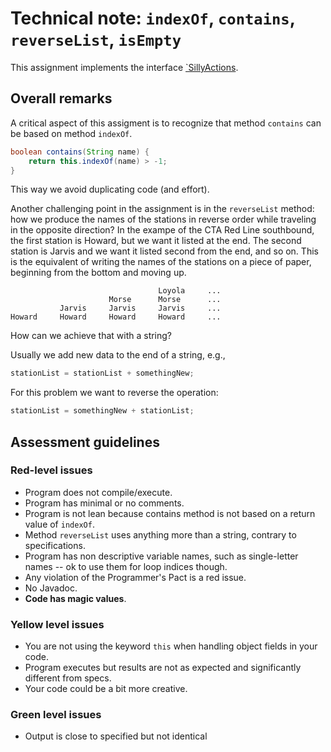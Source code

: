 # Technical note: `indexOf`, `contains`, `reverseList`, `isEmpty`

This assignment implements the interface [`SillyActions](./SillyActions.java).

## Overall remarks

A critical aspect of this assigment is to recognize that method `contains` can be based on method `indexOf`.

```java
boolean contains(String name) {
    return this.indexOf(name) > -1;
}
```

This way we avoid duplicating code (and effort). 

Another challenging point in the assignment is in the `reverseList` method: how we produce the names of the stations in reverse order while traveling in the opposite direction? In the exampe of the CTA Red Line southbound, the first station is Howard, but we want it listed at the end. The second station is Jarvis and we want it listed second from the end, and so on. This is the equivalent of writing the names of the stations on a piece of paper, beginning from the bottom and moving up. 

```text
                                 Loyola     ...
                      Morse      Morse      ...
           Jarvis     Jarvis     Jarvis     ...
Howard     Howard     Howard     Howard     ...
```

How can we achieve that with a string?

Usually we add new data to the end of a string, e.g.,
```java
stationList = stationList + somethingNew;
```
For this problem we want to reverse the operation:
```java
stationList = somethingNew + stationList;
```

## Assessment guidelines

### Red-level issues

* Program does not compile/execute.
* Program has minimal or no comments.
* Program is not lean because contains method is not based on a return value of `indexOf`.
* Method `reverseList` uses anything more than a string, contrary to specifications.
* Program has non descriptive variable names, such as single-letter names -- ok to use them for loop indices though.
* Any violation of the Programmer's Pact is a red issue.
* No Javadoc.
* **Code has magic values**. 

### Yellow level issues

* You are not using the keyword `this` when handling object fields in your code.
* Program executes but results are not as expected and significantly different from specs.
* Your code could be a bit more creative.


### Green level issues

* Output is close to specified but not identical
